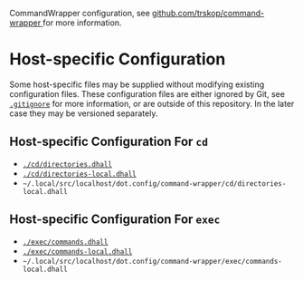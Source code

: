 CommandWrapper configuration, see [github.com/trskop/command-wrapper
](https://github.com/trskop/command-wrapper) for more information.


# Host-specific Configuration

Some host-specific files may be supplied without modifying existing
configuration files.  These configuration files are either ignored by Git, see
[`.gitignore`](../.gitignore) for more information, or are outside of this
repository.  In the later case they may be versioned separately.


## Host-specific Configuration For `cd`

* [`./cd/directories.dhall`](./cd/directories.dhall)
* [`./cd/directories-local.dhall`](./cd/directories-local.dhall)
* `~/.local/src/localhost/dot.config/command-wrapper/cd/directories-local.dhall`


## Host-specific Configuration For `exec`

* [`./exec/commands.dhall`](./exec/commands.dhall)
* [`./exec/commands-local.dhall`](./exec/commands-local.dhall)
* `~/.local/src/localhost/dot.config/command-wrapper/exec/commands-local.dhall`

